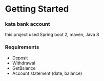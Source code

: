 # Getting Started

### kata bank account

this project used Spring boot 2, maven, Java 8

### Requirements

* Deposit
* Withdrawal
* GetBalance
* Account statement (date, balance)



